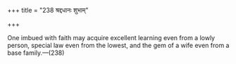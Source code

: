 +++
title = "238 श्रद्दधानः शुभाम्"

+++

One imbued with faith may acquire excellent learning even from a lowly person, special law even from the lowest, and the gem of a wife even from a base family.—(238)